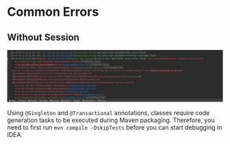 # Common Errors

## Without Session

![images/no-session-orm.png](images/no-session-orm.png)

Using `@Singleton` and `@Transactional` annotations, classes require code generation tasks to be executed during Maven packaging. Therefore, you need to first run `mvn compile -DskipTests` before you can start debugging in IDEA.
